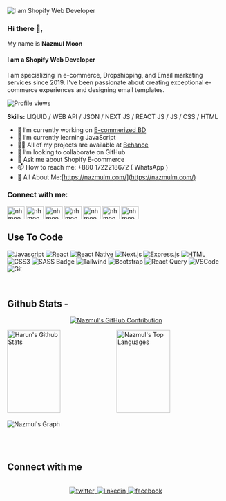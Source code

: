 ![I am Shopify Web Developer](https://media.licdn.com/dms/image/v2/D5616AQFqm12akimtSQ/profile-displaybackgroundimage-shrink_200_800/profile-displaybackgroundimage-shrink_200_800/0/1709489984712?e=2147483647&v=beta&t=MaEUIlj5x9ed6-gxhGWL5KhunfJITPf61SLcZY5GWq4)
### Hi there 👋, 
My name is <b> Nazmul Moon </b>
#### I am a Shopify Web Developer


I am specializing in e-commerce, Dropshipping, and Email marketing services since 2019. I've been passionate about creating exceptional e-commerce experiences and designing email templates.

![Profile views](https://komarev.com/ghpvc/?username=nhmoonofficial&color=red)

**Skills:** LIQUID / WEB API / JSON /  NEXT JS / REACT JS / JS / CSS / HTML 



- 🔭 I’m currently working on [E-commerized BD](https://www.ecommerized.com.bd/)
- 🌱 I’m currently learning JavaScript
- 👨‍💻 All of my projects are available at [Behance](https://www.behance.net/nhmoon313)
- 👯 I’m looking to collaborate on GitHub 
- 💬 Ask me about Shopify E-commerce  
- 📫 How to reach me: +880 1722218672 ( WhatsApp ) 
- 📄 All About Me:[https://nazmulm.com/](https://nazmulm.com/)

<h3 align="left">Connect with me:</h3>

<p align="left">
<a href="https://www.facebook.com/nhmoonofficial/" target="blank"><img align="center" src="https://raw.githubusercontent.com/rahuldkjain/github-profile-readme-generator/master/src/images/icons/Social/facebook.svg" alt="nhmoonofficial" height="30" width="40" /></a>
<a href="https://twitter.com/nhmoon313" target="blank"><img align="center" src="https://raw.githubusercontent.com/rahuldkjain/github-profile-readme-generator/master/src/images/icons/Social/twitter.svg" alt="nhmoonofficial" height="30" width="40" /></a>
<a href="https://linkedin.com/in/nazmulmoon" target="blank"><img align="center" src="https://raw.githubusercontent.com/rahuldkjain/github-profile-readme-generator/master/src/images/icons/Social/linked-in-alt.svg" alt="nhmoonofficial" height="30" width="40" /></a>
<a href="https://www.youtube.com/@nhmoonofficial2.0" target="blank"><img align="center" src="https://raw.githubusercontent.com/rahuldkjain/github-profile-readme-generator/master/src/images/icons/Social/youtube.svg" alt="nhmoonofficial" height="30" width="40" /></a>
<a href="https://instagram.com/nhmoonofficial" target="blank"><img align="center" src="https://raw.githubusercontent.com/rahuldkjain/github-profile-readme-generator/master/src/images/icons/Social/instagram.svg" alt="nhmoonofficial" height="30" width="40" /></a>
<a href="https://dribbble.com/mnazmulh313" target="blank"><img align="center" src="https://raw.githubusercontent.com/rahuldkjain/github-profile-readme-generator/master/src/images/icons/Social/dribbble.svg" alt="nhmoonofficial" height="30" width="40" /></a>
<a href="https://www.behance.net/nhmoon313" target="blank"><img align="center" src="https://raw.githubusercontent.com/rahuldkjain/github-profile-readme-generator/master/src/images/icons/Social/behance.svg" alt="nhmoonofficial" height="30" width="40" /></a>
</p>

## Use To Code

![Javascript](https://img.shields.io/badge/Javascript-F0DB4F?style=for-the-badge&labelColor=black&logo=javascript&logoColor=F0DB4F)
![React](https://img.shields.io/badge/-React-61DBFB?style=for-the-badge&labelColor=black&logo=react&logoColor=61DBFB)
![React Native](https://img.shields.io/badge/React_Native-20232A?style=for-the-badge&logo=react&logoColor=61DAFB)
![Next.js](https://img.shields.io/badge/next.js-000000?style=for-the-badge&logo=nextdotjs&logoColor=white)
![Express.js](https://img.shields.io/badge/Express.js-000000?style=for-the-badge&logo=express&logoColor=white)
![HTML](https://img.shields.io/badge/HTML5-E34F26?style=for-the-badge&logo=html5&logoColor=white)
![CSS3](https://img.shields.io/badge/CSS3-1572B6?style=for-the-badge&logo=css3&logoColor=white)
![SASS Badge](https://img.shields.io/badge/Sass-CC6699?style=for-the-badge&logo=sass&logoColor=white)
![Tailwind](https://img.shields.io/badge/Tailwind_CSS-092749?style=for-the-badge&logo=tailwindcss&logoColor=06B6D4&labelColor=000000)
![Bootstrap](https://img.shields.io/badge/Bootstrap-563D7C?style=for-the-badge&logo=bootstrap&logoColor=white)
![React Query](https://img.shields.io/badge/-React_Query-FF4154?style=for-the-badge&logo=react%20query&logoColor=white)
![VSCode](https://img.shields.io/badge/Visual_Studio-0078d7?style=for-the-badge&logo=visual%20studio&logoColor=white)
![Git](https://img.shields.io/badge/Git-F05032?style=for-the-badge&logo=git&logoColor=white)

<br/>


## Github Stats -

<p align="center">
  <a href="https://github.com/nhmoonofficial">
    <img src="https://github-profile-summary-cards.vercel.app/api/cards/profile-details?username=nhmoonofficial&theme=radical" alt="Nazmul's GitHub Contribution"/>
  </a>
</p>

<a> 
    <a href="https://github.com/nhmoonofficial"><img alt="Harun's Github Stats" src="https://denvercoder1-github-readme-stats.vercel.app/api?username=nhmoonofficial&show_icons=true&count_private=true&theme=react&border_color=7F3FBF&bg_color=0D1117&title_color=F85D7F&icon_color=F8D866" height="192px" width="49.5%"/></a>
  <a href="https://github.com/nhmoonofficial"><img alt="Nazmul's Top Languages" src="https://denvercoder1-github-readme-stats.vercel.app/api/top-langs/?username=nhmoonofficial&langs_count=8&layout=compact&theme=react&border_color=7F3FBF&bg_color=0D1117&title_color=F85D7F&icon_color=F8D866" height="192px" width="49.5%"/></a>
  <br/>
</a>

![Nazmul's Graph](https://github-readme-activity-graph.vercel.app/graph?username=nhmoonofficial&custom_title=Harun's%20GitHub%20Activity%20Graph&bg_color=0D1117&color=7F3FBF&line=7F3FBF&point=7F3FBF&area_color=FFFFFF&title_color=FFFFFF&area=true)

<br/>

<br/>

## Connect with me

<div align="center">
<br/>
<a href="https://twitter.com/nhmoonofficial" target="_blank">
<img src=https://img.shields.io/badge/twitter-%2300acee.svg?&style=for-the-badge&logo=twitter&logoColor=white alt=twitter style="margin-bottom: 5px; margin-right: 2px;" />
</a>
<a href="https://www.linkedin.com/in/nhmoonofficial/" target="_blank">
<img src=https://img.shields.io/badge/linkedin-%231E77B5.svg?&style=for-the-badge&logo=linkedin&logoColor=white alt=linkedin style="margin-bottom: 5px; margin-right: 2px;" />
</a>
<a href="https://www.facebook.com/nhmoonofficial" target="_blank">
<img src=https://img.shields.io/badge/facebook-%232E87FB.svg?&style=for-the-badge&logo=facebook&logoColor=white alt=facebook style="margin-bottom: 5px; margin-right: 2px;" />
</a>  
</div>

